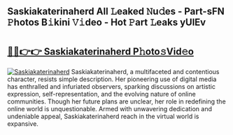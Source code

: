 ## Saskiakaterinaherd All 𝙻eaked 𝙽u𝚍es - Part-sFN 𝙿hotos B𝚒kini 𝚅𝚒deo - Hot 𝙿art 𝙻eaks yUlEv

# <h2><a href="http://ld0p8p.urlbe.top/?page=Saskiakaterinaherd">🔗🔗👉👉 Saskiakaterinaherd P𝚑oto𝚜Vid𝚎o</a></h2>

[![Saskiakaterinaherd](https://i.imgur.com/eBuTRDB.gif)](http://ld0p8p.urlbe.top/?page=Saskiakaterinaherd)
Saskiakaterinaherd, a multifaceted and contentious character, resists simple description. Her pioneering use of digital media has enthralled and infuriated observers, sparking discussions on artistic expression, self-representation, and the evolving nature of online communities. Though her future plans are unclear, her role in redefining the online world is unquestionable. Armed with unwavering dedication and undeniable appeal, Saskiakaterinaherd reach in the virtual world is expansive.
